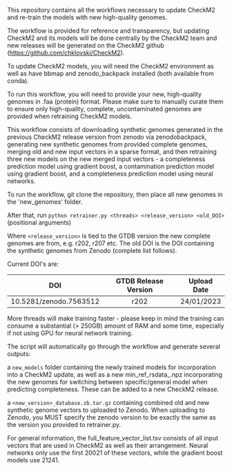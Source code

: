This repository contains all the workflows necessary to update CheckM2 and re-train the models with new high-quality genomes. 

The workflow is provided for reference and transparency, but updating CheckM2 and its models will be done centrally by the CheckM2 team and new releases will be generated on the CheckM2 github (https://github.com/chklovski/CheckM2). 

To update CheckM2 models, you will need the CheckM2 environment as well as have bbmap and zenodo_backpack installed (both available from conda). 

To run this workflow, you will need to provide your new, high-quality genomes in .faa (protein) format. Please make sure to manually curate them to ensure only high-quality, complete, uncontaminated genomes are provided when retraining CheckM2 models. 

This workflow consists of downloading synthetic genomes generated in the previous CheckM2 release version from zenodo via zenodobackpack, generating new synthetic genomes from provided complete genomes, merging old and new input vectors in a sparse format, and then retraining three new models on the new merged input vectors - a completeness prediction model using gradient boost, a contamination prediction model using gradient boost, and a completeness prediction model using neural networks. 

To run the workflow, git clone the repository, then place all new genomes in the 'new_genomes' folder. 

After that, run `python retrainer.py <threads> <release_version> <old_DOI>` (positional arguments)

Where `<release_version>` is tied to the GTDB version the new complete genomes are from, e.g. r202, r207 etc. The old DOI is the DOI containing the synthetic genomes from Zenodo (complete list follows). 

Current DOI's are:

|DOI | GTDB Release Version | Upload Date |
|  :---:   |  :---:   |  :---:  |
| 10.5281/zenodo.7563512 | r202 | 24/01/2023 |

More threads will make training faster - please keep in mind the training can consume a substantial (> 250GB) amount of RAM and some time, especially if not using GPU for neural network training. 

The script will automatically go through the workflow and generate several outputs: 

a `new_models` folder containing the newly trained models for incorporation into a CheckM2 update, as well as a new min_ref_rsdata_<version>.npz incorporating the new genomes for switching between specific/general model when predicting completeness. These can be added to a new CheckM2 release. 

a `<new_version>_database.zb.tar.gz` containing combined old and new synthetic genome vectors to uploaded to Zenodo. When uploading to Zenodo, you MUST specify the zenodo version to be exactly the same as the version you provided to retrainer.py.

For general information, the full_feature_vector_list.tsv consists of all input vectors that are used in CheckM2 as well as their arrangement. Neural networks only use the first 20021 of these vectors, while the gradient boost models use 21241. 
